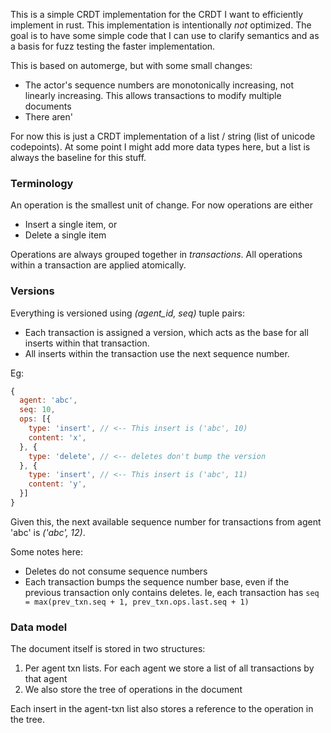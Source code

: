 This is a simple CRDT implementation for the CRDT I want to efficiently
implement in rust. This implementation is intentionally *not* optimized.
The goal is to have some simple code that I can use to clarify semantics
and as a basis for fuzz testing the faster implementation.

This is based on automerge, but with some small changes:

- The actor's sequence numbers are monotonically increasing, not
  linearly increasing. This allows transactions to modify multiple
  documents
- There aren'

For now this is just a CRDT implementation of a list / string (list of
unicode codepoints). At some point I might add more data types here, but
a list is always the baseline for this stuff.

### Terminology

An operation is the smallest unit of change. For now operations are either

- Insert a single item, or
- Delete a single item

Operations are always grouped together in *transactions*. All operations
within a transaction are applied atomically.


### Versions

Everything is versioned using *(agent_id, seq)* tuple pairs:

- Each transaction is assigned a version, which acts as the base for all inserts within that transaction.
- All inserts within the transaction use the next sequence number.

Eg:

```javascript
{
  agent: 'abc',
  seq: 10,
  ops: [{
    type: 'insert', // <-- This insert is ('abc', 10)
    content: 'x',
  }, {
    type: 'delete', // <-- deletes don't bump the version
  }, {
    type: 'insert', // <-- This insert is ('abc', 11)
    content: 'y',
  }]
}
```

Given this, the next available sequence number for transactions from
agent 'abc' is *('abc', 12)*.

Some notes here:

- Deletes do not consume sequence numbers
- Each transaction bumps the sequence number base, even if the previous
  transaction only contains deletes. Ie, each transaction has `seq = max(prev_txn.seq + 1, prev_txn.ops.last.seq + 1)`


### Data model

The document itself is stored in two structures:

1. Per agent txn lists. For each agent we store a list of all transactions by that agent
2. We also store the tree of operations in the document

Each insert in the agent-txn list also stores a reference to the operation in the tree.